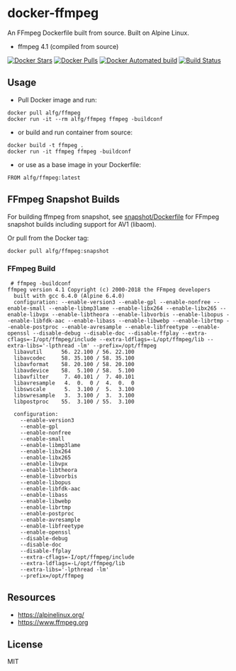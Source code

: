 # docker-ffmpeg
An FFmpeg Dockerfile built from source. Built on Alpine Linux.

* ffmpeg 4.1 (compiled from source)

[![Docker Stars](https://img.shields.io/docker/stars/alfg/ffmpeg.svg)](https://hub.docker.com/r/alfg/ffmpeg/)
[![Docker Pulls](https://img.shields.io/docker/pulls/alfg/ffmpeg.svg)](https://hub.docker.com/r/alfg/ffmpeg/)
[![Docker Automated build](https://img.shields.io/docker/automated/alfg/ffmpeg.svg)](https://hub.docker.com/r/alfg/ffmpeg/builds/)
[![Build Status](https://travis-ci.org/alfg/docker-ffmpeg.svg?branch=master)](https://travis-ci.org/alfg/docker-ffmpeg)

## Usage

* Pull Docker image and run:
```
docker pull alfg/ffmpeg
docker run -it --rm alfg/ffmpeg ffmpeg -buildconf
```

* or build and run container from source:

```
docker build -t ffmpeg .
docker run -it ffmpeg ffmpeg -buildconf
```

* or use as a base image in your Dockerfile:
```
FROM alfg/ffmpeg:latest
```

## FFmpeg Snapshot Builds
For building ffmpeg from snapshot, see [snapshot/Dockerfile](/snapshot/Dockerfile) for FFmpeg snapshot builds including support for AV1 (libaom).

Or pull from the Docker tag:
```
docker pull alfg/ffmpeg:snapshot
```

### FFmpeg Build
```
 # ffmpeg -buildconf
ffmpeg version 4.1 Copyright (c) 2000-2018 the FFmpeg developers
  built with gcc 6.4.0 (Alpine 6.4.0)
  configuration: --enable-version3 --enable-gpl --enable-nonfree --enable-small --enable-libmp3lame --enable-libx264 --enable-libx265 --enable-libvpx --enable-libtheora --enable-libvorbis --enable-libopus --enable-libfdk-aac --enable-libass --enable-libwebp --enable-librtmp --enable-postproc --enable-avresample --enable-libfreetype --enable-openssl --disable-debug --disable-doc --disable-ffplay --extra-cflags=-I/opt/ffmpeg/include --extra-ldflags=-L/opt/ffmpeg/lib --extra-libs='-lpthread -lm' --prefix=/opt/ffmpeg
  libavutil      56. 22.100 / 56. 22.100
  libavcodec     58. 35.100 / 58. 35.100
  libavformat    58. 20.100 / 58. 20.100
  libavdevice    58.  5.100 / 58.  5.100
  libavfilter     7. 40.101 /  7. 40.101
  libavresample   4.  0.  0 /  4.  0.  0
  libswscale      5.  3.100 /  5.  3.100
  libswresample   3.  3.100 /  3.  3.100
  libpostproc    55.  3.100 / 55.  3.100

  configuration:
    --enable-version3
    --enable-gpl
    --enable-nonfree
    --enable-small
    --enable-libmp3lame
    --enable-libx264
    --enable-libx265
    --enable-libvpx
    --enable-libtheora
    --enable-libvorbis
    --enable-libopus
    --enable-libfdk-aac
    --enable-libass
    --enable-libwebp
    --enable-librtmp
    --enable-postproc
    --enable-avresample
    --enable-libfreetype
    --enable-openssl
    --disable-debug
    --disable-doc
    --disable-ffplay
    --extra-cflags=-I/opt/ffmpeg/include
    --extra-ldflags=-L/opt/ffmpeg/lib
    --extra-libs='-lpthread -lm'
    --prefix=/opt/ffmpeg
```

## Resources
* https://alpinelinux.org/
* https://www.ffmpeg.org

## License
MIT

